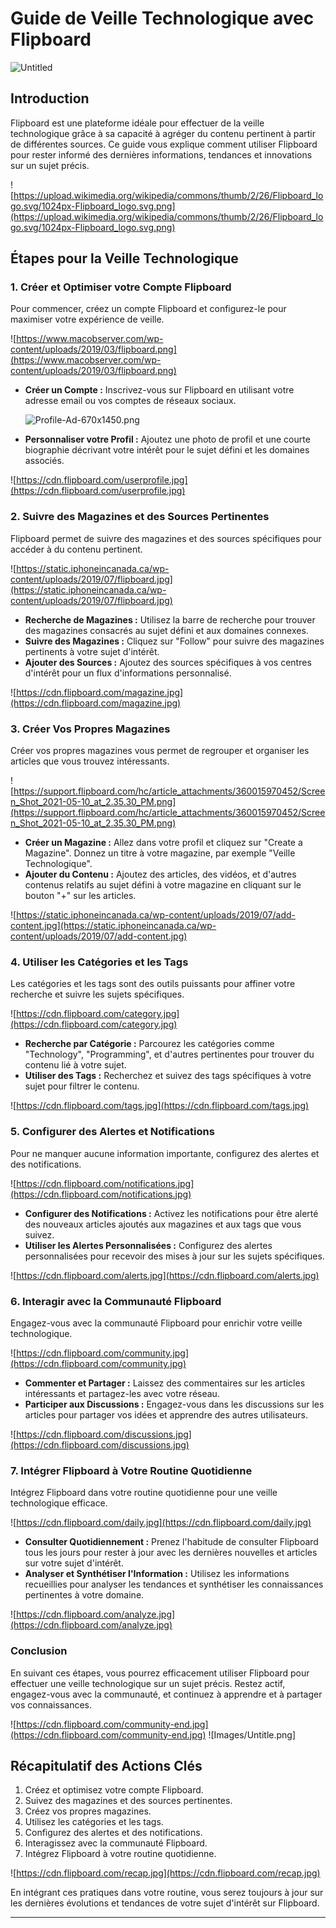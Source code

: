 

# Guide de Veille Technologique avec Flipboard

![Untitled](Veille%20technologique%20ac987ed7bdd244e9a7de3ccc887f0c80/Untitled.png)

## Introduction

Flipboard est une plateforme idéale pour effectuer de la veille technologique grâce à sa capacité à agréger du contenu pertinent à partir de différentes sources. Ce guide vous explique comment utiliser Flipboard pour rester informé des dernières informations, tendances et innovations sur un sujet précis.

![https://upload.wikimedia.org/wikipedia/commons/thumb/2/26/Flipboard_logo.svg/1024px-Flipboard_logo.svg.png](https://upload.wikimedia.org/wikipedia/commons/thumb/2/26/Flipboard_logo.svg/1024px-Flipboard_logo.svg.png)

## Étapes pour la Veille Technologique

### 1. **Créer et Optimiser votre Compte Flipboard**

Pour commencer, créez un compte Flipboard et configurez-le pour maximiser votre expérience de veille.

![https://www.macobserver.com/wp-content/uploads/2019/03/flipboard.png](https://www.macobserver.com/wp-content/uploads/2019/03/flipboard.png)

- **Créer un Compte :** Inscrivez-vous sur Flipboard en utilisant votre adresse email ou vos comptes de réseaux sociaux.
    
    ![Profile-Ad-670x1450.png](Veille%20technologique%20ac987ed7bdd244e9a7de3ccc887f0c80/Profile-Ad-670x1450.png)
    
- **Personnaliser votre Profil :** Ajoutez une photo de profil et une courte biographie décrivant votre intérêt pour le sujet défini et les domaines associés.

![https://cdn.flipboard.com/userprofile.jpg](https://cdn.flipboard.com/userprofile.jpg)

### 2. **Suivre des Magazines et des Sources Pertinentes**

Flipboard permet de suivre des magazines et des sources spécifiques pour accéder à du contenu pertinent.

![https://static.iphoneincanada.ca/wp-content/uploads/2019/07/flipboard.jpg](https://static.iphoneincanada.ca/wp-content/uploads/2019/07/flipboard.jpg)

- **Recherche de Magazines :** Utilisez la barre de recherche pour trouver des magazines consacrés au sujet défini et aux domaines connexes.
- **Suivre des Magazines :** Cliquez sur "Follow" pour suivre des magazines pertinents à votre sujet d'intérêt.
- **Ajouter des Sources :** Ajoutez des sources spécifiques à vos centres d'intérêt pour un flux d'informations personnalisé.

![https://cdn.flipboard.com/magazine.jpg](https://cdn.flipboard.com/magazine.jpg)

### 3. **Créer Vos Propres Magazines**

Créer vos propres magazines vous permet de regrouper et organiser les articles que vous trouvez intéressants.

![https://support.flipboard.com/hc/article_attachments/360015970452/Screen_Shot_2021-05-10_at_2.35.30_PM.png](https://support.flipboard.com/hc/article_attachments/360015970452/Screen_Shot_2021-05-10_at_2.35.30_PM.png)

- **Créer un Magazine :** Allez dans votre profil et cliquez sur "Create a Magazine". Donnez un titre à votre magazine, par exemple "Veille Technologique".
- **Ajouter du Contenu :** Ajoutez des articles, des vidéos, et d'autres contenus relatifs au sujet défini à votre magazine en cliquant sur le bouton "+" sur les articles.

![https://static.iphoneincanada.ca/wp-content/uploads/2019/07/add-content.jpg](https://static.iphoneincanada.ca/wp-content/uploads/2019/07/add-content.jpg)

### 4. **Utiliser les Catégories et les Tags**

Les catégories et les tags sont des outils puissants pour affiner votre recherche et suivre les sujets spécifiques.

![https://cdn.flipboard.com/category.jpg](https://cdn.flipboard.com/category.jpg)

- **Recherche par Catégorie :** Parcourez les catégories comme "Technology", "Programming", et d'autres pertinentes pour trouver du contenu lié à votre sujet.
- **Utiliser des Tags :** Recherchez et suivez des tags spécifiques à votre sujet pour filtrer le contenu.

![https://cdn.flipboard.com/tags.jpg](https://cdn.flipboard.com/tags.jpg)

### 5. **Configurer des Alertes et Notifications**

Pour ne manquer aucune information importante, configurez des alertes et des notifications.

![https://cdn.flipboard.com/notifications.jpg](https://cdn.flipboard.com/notifications.jpg)

- **Configurer des Notifications :** Activez les notifications pour être alerté des nouveaux articles ajoutés aux magazines et aux tags que vous suivez.
- **Utiliser les Alertes Personnalisées :** Configurez des alertes personnalisées pour recevoir des mises à jour sur les sujets spécifiques.

![https://cdn.flipboard.com/alerts.jpg](https://cdn.flipboard.com/alerts.jpg)

### 6. **Interagir avec la Communauté Flipboard**

Engagez-vous avec la communauté Flipboard pour enrichir votre veille technologique.

![https://cdn.flipboard.com/community.jpg](https://cdn.flipboard.com/community.jpg)

- **Commenter et Partager :** Laissez des commentaires sur les articles intéressants et partagez-les avec votre réseau.
- **Participer aux Discussions :** Engagez-vous dans les discussions sur les articles pour partager vos idées et apprendre des autres utilisateurs.

![https://cdn.flipboard.com/discussions.jpg](https://cdn.flipboard.com/discussions.jpg)

### 7. **Intégrer Flipboard à Votre Routine Quotidienne**

Intégrez Flipboard dans votre routine quotidienne pour une veille technologique efficace.

![https://cdn.flipboard.com/daily.jpg](https://cdn.flipboard.com/daily.jpg)

- **Consulter Quotidiennement :** Prenez l'habitude de consulter Flipboard tous les jours pour rester à jour avec les dernières nouvelles et articles sur votre sujet d'intérêt.
- **Analyser et Synthétiser l'Information :** Utilisez les informations recueillies pour analyser les tendances et synthétiser les connaissances pertinentes à votre domaine.

![https://cdn.flipboard.com/analyze.jpg](https://cdn.flipboard.com/analyze.jpg)

### Conclusion

En suivant ces étapes, vous pourrez efficacement utiliser Flipboard pour effectuer une veille technologique sur un sujet précis. Restez actif, engagez-vous avec la communauté, et continuez à apprendre et à partager vos connaissances.

![https://cdn.flipboard.com/community-end.jpg](https://cdn.flipboard.com/community-end.jpg)
![Images/Untitle.png]
## Récapitulatif des Actions Clés

1. Créez et optimisez votre compte Flipboard.
2. Suivez des magazines et des sources pertinentes.
3. Créez vos propres magazines.
4. Utilisez les catégories et les tags.
5. Configurez des alertes et des notifications.
6. Interagissez avec la communauté Flipboard.
7. Intégrez Flipboard à votre routine quotidienne.

![https://cdn.flipboard.com/recap.jpg](https://cdn.flipboard.com/recap.jpg)

En intégrant ces pratiques dans votre routine, vous serez toujours à jour sur les dernières évolutions et tendances de votre sujet d'intérêt sur Flipboard.

---